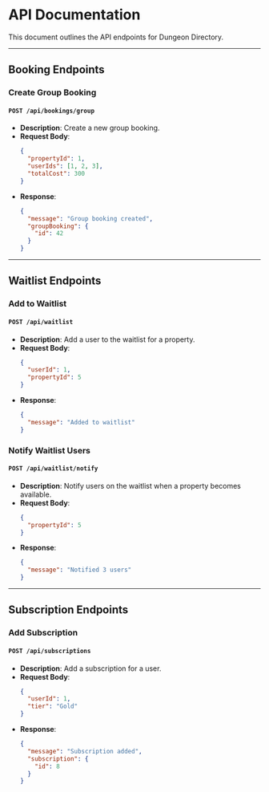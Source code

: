 # API Documentation

This document outlines the API endpoints for Dungeon Directory.

---

## Booking Endpoints

### Create Group Booking
#### `POST /api/bookings/group`
- **Description**: Create a new group booking.
- **Request Body**:
    ```json
    {
      "propertyId": 1,
      "userIds": [1, 2, 3],
      "totalCost": 300
    }
    ```
- **Response**:
    ```json
    {
      "message": "Group booking created",
      "groupBooking": {
        "id": 42
      }
    }
    ```

---

## Waitlist Endpoints

### Add to Waitlist
#### `POST /api/waitlist`
- **Description**: Add a user to the waitlist for a property.
- **Request Body**:
    ```json
    {
      "userId": 1,
      "propertyId": 5
    }
    ```
- **Response**:
    ```json
    {
      "message": "Added to waitlist"
    }
    ```

### Notify Waitlist Users
#### `POST /api/waitlist/notify`
- **Description**: Notify users on the waitlist when a property becomes available.
- **Request Body**:
    ```json
    {
      "propertyId": 5
    }
    ```
- **Response**:
    ```json
    {
      "message": "Notified 3 users"
    }
    ```

---

## Subscription Endpoints

### Add Subscription
#### `POST /api/subscriptions`
- **Description**: Add a subscription for a user.
- **Request Body**:
    ```json
    {
      "userId": 1,
      "tier": "Gold"
    }
    ```
- **Response**:
    ```json
    {
      "message": "Subscription added",
      "subscription": {
        "id": 8
      }
    }
    ```
